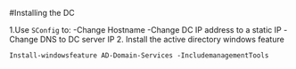 #Installing the DC

1.Use `SConfig` to:
        -Change Hostname
        -Change DC IP address to a static IP
        -Change DNS to DC server IP
2. Install the active directory windows feature
```shell
Install-windowsfeature AD-Domain-Services -IncludemanagementTools
```